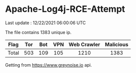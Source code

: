 
# Apache-Log4j-RCE-Attempt

Last update : 12/22/2021 06:00:06 UTC

The file contains 1383 unique ip.

| Flag | Tor | Bot | VPN | Web Crawler | Malicious |
| :-:  | :-: | :-: | :-: | :-:         | :-:       |
| Total| 503  | 109  | 105  | 1210          | 1383        |

Getting from https://www.greynoise.io api.
